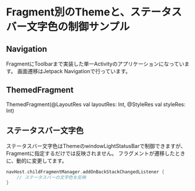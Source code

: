 # Fragment別のThemeと、ステータスバー文字色の制御サンプル

## Navigation
FragmentにToolbarまで実装した単一Activityのアプリケーションになっています。
画面遷移はJetpack Navigationで行っています。

## ThemedFragment
ThemedFragment(@LayoutRes val layoutRes: Int, @StyleRes val styleRes: Int)


## ステータスバー文字色
ステータスバー文字色はThemeのwindowLightStatusBarで制御できますが、Fragmentに指定するだけでは反映されません。
フラグメントが遷移したときに、動的に変更してます。

```kotlin:MainActivity.kt
navHost.childFragmentManager.addOnBackStackChangedListener {
    // ステータスバーの文字色を反映
}
```
